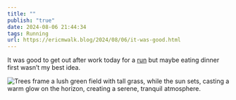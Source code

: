```yaml
---
title: ""
publish: "true"
date: 2024-08-06 21:44:34
tags: Running
url: https://ericmwalk.blog/2024/08/06/it-was-good.html
---
```


It was good to get out after work today for a [run](https://strava.com/activities/12082463636) but maybe eating dinner first wasn’t my best idea.

![Trees frame a lush green field with tall grass, while the sun sets, casting a warm glow on the horizon, creating a serene, tranquil atmosphere.](https://ericmwalk.blog/uploads/2024/img-1297.jpeg)